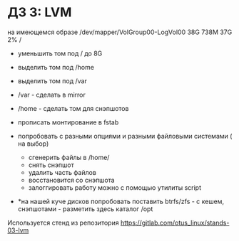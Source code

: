 # ДЗ 3: LVM #
на имеющемся образе 
/dev/mapper/VolGroup00-LogVol00 38G 738M 37G 2% /

* уменьшить том под / до 8G
* выделить том под /home
* выделить том под /var
* /var - сделать в mirror
* /home - сделать том для снэпшотов
* прописать монтирование в fstab
* попробовать с разными опциями и разными файловыми системами ( на выбор)
	- сгенерить файлы в /home/
	- снять снэпшот
	- удалить часть файлов
	- восстановится со снэпшота
	- залоггировать работу можно с помощью утилиты script

* *на нашей куче дисков попробовать поставить btrfs/zfs - с кешем, снэпшотами - разметить здесь каталог /opt

Используется стенд из репозитория https://gitlab.com/otus_linux/stands-03-lvm


